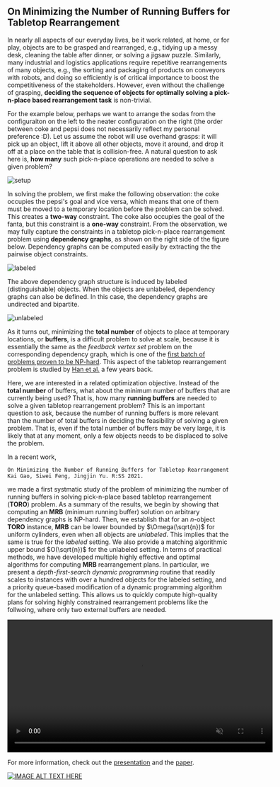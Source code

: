 ## On Minimizing the Number of Running Buffers for Tabletop Rearrangement

In nearly all aspects of our everyday lives, be it work related, at home, or for 
play, objects are to be grasped and rearranged, e.g., tidying up a messy desk, 
cleaning the table after dinner, or solving a jigsaw puzzle. Similarly, many
industrial and logistics applications require repetitive rearrangements of many 
objects, e.g., the sorting and packaging of products on conveyors with robots, 
and doing so efficiently is of critical importance to boost the competitiveness 
of the stakeholders. However, even without the challenge of grasping, **deciding 
the sequence of objects for optimally solving a pick-n-place based rearrangement 
task** is non-trivial. 

For the example below, perhaps we want to arrange the sodas from the configuraiton 
on the left to the neater configuration on the right (the order between coke and 
pepsi does not necessarily reflect my personal preference :D). Let us assume the 
robot will use overhand grasps: it will pick up an object, lift it above all 
other objects, move it around, and drop it off at a place on the table that is 
collision-free. A natural question to ask here is, **how many** such pick-n-place 
operations are needed to solve a given problem? 

![setup](https://user-images.githubusercontent.com/35314983/124187803-59b14b00-da8c-11eb-8160-7b3af0f1c4a2.png)

In solving the problem, we first make the following observation: the coke occupies 
the pepsi's goal and vice versa, which means that one of them must be moved to 
a temporary location before the problem can be solved. This creates a **two-way** 
constraint. The coke also occupies the goal of the fanta, but this constraint is a 
**one-way** constraint. From the observation, we may fully capture the constraints 
in a tabletop pick-n-place rearrangement problem using **dependency graphs**, as 
shown on the right side of the figure below. Dependency graphs can be computed 
easily by extracting the the pairwise object constraints. 

![labeled](https://user-images.githubusercontent.com/35314983/124187832-633ab300-da8c-11eb-9a6f-1cd623ac30b1.png)

The above dependency graph structure is induced by labeled (distinguishable) objects. 
When the objects are unlabeled, dependency graphs can also be defined. In this case, 
the dependency graphs are undirected and bipartite. 

![unlabeled](https://user-images.githubusercontent.com/35314983/124187844-6766d080-da8c-11eb-9178-2313de59bda7.png)

As it turns out, minimizing the **total number** of objects to place at temporary 
locations, or **buffers**, is a difficult problem to solve at scale, because it is 
essentially the same as the *feedback vertex set* problem on the corresponding 
dependency graph, which is one of the 
[first batch of problems proven to be NP-hard](https://en.wikipedia.org/wiki/Karp%27s_21_NP-complete_problems).
This aspect of the tabletop rearrangement problem is studied by 
[Han et al.](https://journals.sagepub.com/doi/pdf/10.1177/0278364918780999)
a few years back. 

Here, we are interested in a related optimization objective. Instead of the 
**total number** of buffers, what about the minimum number of buffers that are 
currently being used? That is, how many **running buffers** are needed to solve 
a given tabletop rearrangement problem? This is an important question to ask, 
because the number of running buffers is more relevant than the number of 
total buffers in deciding the feasibility of solving a given problem. That is, 
even if the total number of buffers may be very large, it is likely that at any 
moment, only a few objects needs to be displaced to solve the problem. 

In a recent work, 

```
On Minimizing the Number of Running Buffers for Tabletop Rearrangement
Kai Gao, Siwei Feng, Jingjin Yu. R:SS 2021. 
```

we made a first systmatic study of the problem of minimizing the number of running 
buffers in solving pick-n-place based tabletop rearrangement (**TORO**) problem. As 
a summary of the results, we begin by showing that computing an **MRB** (minimum 
running buffer) solution on arbitrary dependency graphs is NP-hard. Then, we establish 
that for an $n$-object **TORO** instance, **MRB** can be lower bounded by $\Omega(\sqrt{n})$ 
for uniform cylinders, even when all objects are *unlabeled*. This implies that the 
same is true for the *labeled* setting. We also provide a matching algorithmic upper
bound $O(\sqrt{n})$ for the unlabeled setting. In terms of practical methods, we 
have developed multiple highly effective and optimal algorithms for computing 
**MRB** rearrangement plans. In particular, we present a *depth-first-search dynamic 
programming* routine that readily scales to instances with over a hundred objects for 
the labeled setting, and a priority queue-based modification of a dynamic programming 
algorithm for the unlabeled setting. This allows us to quickly compute high-quality 
plans for solving highly constrained rearrangement problems like the follwoing, where
only two external buffers are needed. 

<video width="600" src="https://user-images.githubusercontent.com/35314983/124187934-89f8e980-da8c-11eb-8e48-930681b38f0b.mp4" data-canonical-src="https://user-images.githubusercontent.com/35314983/124187934-89f8e980-da8c-11eb-8e48-930681b38f0b.mp4" controls="controls" muted="muted" class="d-block rounded-bottom-2 width-fit" style="max-height:640px;">
</video>

For more information, check out the [presentation](https://youtu.be/hbD-cumF_H4) and the [paper](http://www.roboticsproceedings.org/rss17/p033.pdf). 

[![IMAGE ALT TEXT HERE](https://user-images.githubusercontent.com/35314983/124190286-fd502a80-da8f-11eb-8f72-90366156f77f.png)](https://www.youtube.com/watch?v=hbD-cumF_H4)

